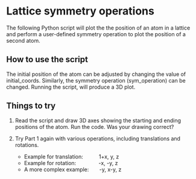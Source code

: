 # Lattice symmetry operations

The following Python script will plot the the position of an atom in a lattice and perform a user-defined symmetry operation to plot the position of a second atom.

## How to use the script

The initial position of the atom can be adjusted by changing the value of initial_coords. Similarly, the symmetry operation (sym_operation) can be changed. Running the script, will produce a 3D plot.

## Things to try

1. Read the script and draw 3D axes showing the starting and ending positions of the atom. Run the code. Was your drawing correct?

2. Try Part 1 again with various operations, including translations and rotations.
    - Example for translation:&emsp;&emsp;&emsp;1+x, y, z
    - Example for rotation:&emsp;&emsp;&emsp;&emsp;&nbsp;-x, -y, z
    - A more complex example:&emsp;&emsp;-y, x-y, z